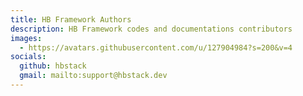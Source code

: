 ```yaml
---
title: HB Framework Authors
description: HB Framework codes and documentations contributors
images:
  - https://avatars.githubusercontent.com/u/127904984?s=200&v=4
socials:
  github: hbstack
  gmail: mailto:support@hbstack.dev
---
```

